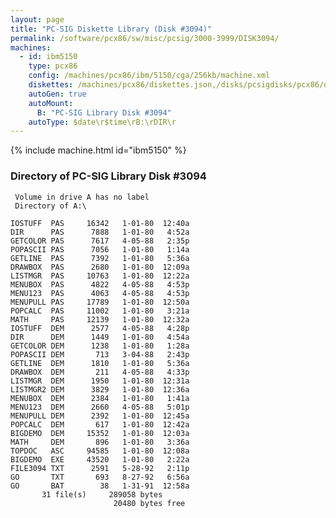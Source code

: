 ```yaml
---
layout: page
title: "PC-SIG Diskette Library (Disk #3094)"
permalink: /software/pcx86/sw/misc/pcsig/3000-3999/DISK3094/
machines:
  - id: ibm5150
    type: pcx86
    config: /machines/pcx86/ibm/5150/cga/256kb/machine.xml
    diskettes: /machines/pcx86/diskettes.json,/disks/pcsigdisks/pcx86/diskettes.json
    autoGen: true
    autoMount:
      B: "PC-SIG Library Disk #3094"
    autoType: $date\r$time\rB:\rDIR\r
---
```


{% include machine.html id="ibm5150" %}

### Directory of PC-SIG Library Disk #3094

     Volume in drive A has no label
     Directory of A:\

    IOSTUFF  PAS     16342   1-01-80  12:40a
    DIR      PAS      7888   1-01-80   4:52a
    GETCOLOR PAS      7617   4-05-88   2:35p
    POPASCII PAS      7056   1-01-80   1:14a
    GETLINE  PAS      7392   1-01-80   5:36a
    DRAWBOX  PAS      2680   1-01-80  12:09a
    LISTMGR  PAS     10763   1-01-80  12:22a
    MENUBOX  PAS      4822   4-05-88   4:53p
    MENU123  PAS      4063   4-05-88   4:53p
    MENUPULL PAS     17789   1-01-80  12:50a
    POPCALC  PAS     11002   1-01-80   3:21a
    MATH     PAS     12139   1-01-80  12:32a
    IOSTUFF  DEM      2577   4-05-88   4:28p
    DIR      DEM      1449   1-01-80   4:54a
    GETCOLOR DEM      1238   1-01-80   1:28a
    POPASCII DEM       713   3-04-88   2:43p
    GETLINE  DEM      1810   1-01-80   5:36a
    DRAWBOX  DEM       211   4-05-88   4:33p
    LISTMGR  DEM      1950   1-01-80  12:31a
    LISTMGR2 DEM      3829   1-01-80  12:36a
    MENUBOX  DEM      2384   1-01-80   1:41a
    MENU123  DEM      2660   4-05-88   5:01p
    MENUPULL DEM      2392   1-01-80  12:45a
    POPCALC  DEM       617   1-01-80  12:42a
    BIGDEMO  DEM     15352   1-01-80  12:03a
    MATH     DEM       896   1-01-80   3:36a
    TOPDOC   ASC     94585   1-01-80  12:08a
    BIGDEMO  EXE     43520   1-01-80   2:22a
    FILE3094 TXT      2591   5-28-92   2:11p
    GO       TXT       693   8-27-92   6:56a
    GO       BAT        38   1-31-91  12:58a
           31 file(s)     289058 bytes
                           20480 bytes free
